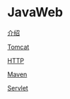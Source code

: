 # JavaWeb

[介绍](JavaWeb/Introduction.md)

[Tomcat](JavaWeb/tomcat.md)

[HTTP](JavaWeb/http.md)

[Maven](JavaWeb/maven.md)

[Servlet](JavaWeb/servlet.md)

[](JavaWeb/)

[](JavaWeb/)

[](JavaWeb/)

[](JavaWeb/)

[](JavaWeb/)

[](JavaWeb/)

[](JavaWeb/)

[](JavaWeb/)

[](JavaWeb/)

[](JavaWeb/)

[](JavaWeb/)

[](JavaWeb/)

[](JavaWeb/)

[](JavaWeb/)

[](JavaWeb/)

[](JavaWeb/)

[](JavaWeb/)

[](JavaWeb/)

[](JavaWeb/)